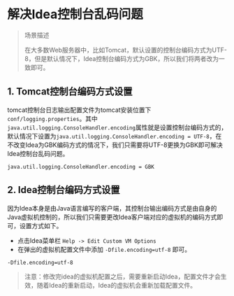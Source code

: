 # 解决Idea控制台乱码问题

> 场景描述
>
> 在大多数Web服务器中，比如Tomcat，默认设置的控制台编码方式为UTF-8，但是默认情况下，Idea控制台编码方式为GBK，所以我们将两者改为一致即可。

## 1. Tomcat控制台编码方式设置

tomcat控制台日志输出配置文件为tomcat安装位置下`conf/logging.properties`。其中 `java.util.logging.ConsoleHandler.encoding`属性就是设置控制台编码方式的，默认情况下设置为`java.util.logging.ConsoleHandler.encoding = UTF-8`，在不改变Idea为GBK编码方式的情况下，我们只需要将UTF-8更换为GBK即可解决Idea控制台乱码问题。

```
java.util.logging.ConsoleHandler.encoding = GBK
```

## 2. Idea控制台编码方式设置

因为Idea本身是由Java语言编写的客户端，其控制台输出编码方式是由自身的Java虚拟机控制的，所以我们只需要更改Idea客户端对应的虚拟机的编码方式即可，设置方式如下。

- 点击Idea菜单栏 `Help -> Edit Custom VM Options `
- 在弹出的虚拟机配置文件中添加 `-Dfile.encoding=utf-8` 即可。

```
-Dfile.encoding=utf-8
```

> 注意：修改完idea的虚拟机配置之后，需要重新启动Idea，配置文件才会生效，随着Idea的重新启动，Idea的虚拟机会重新加载配置文件。